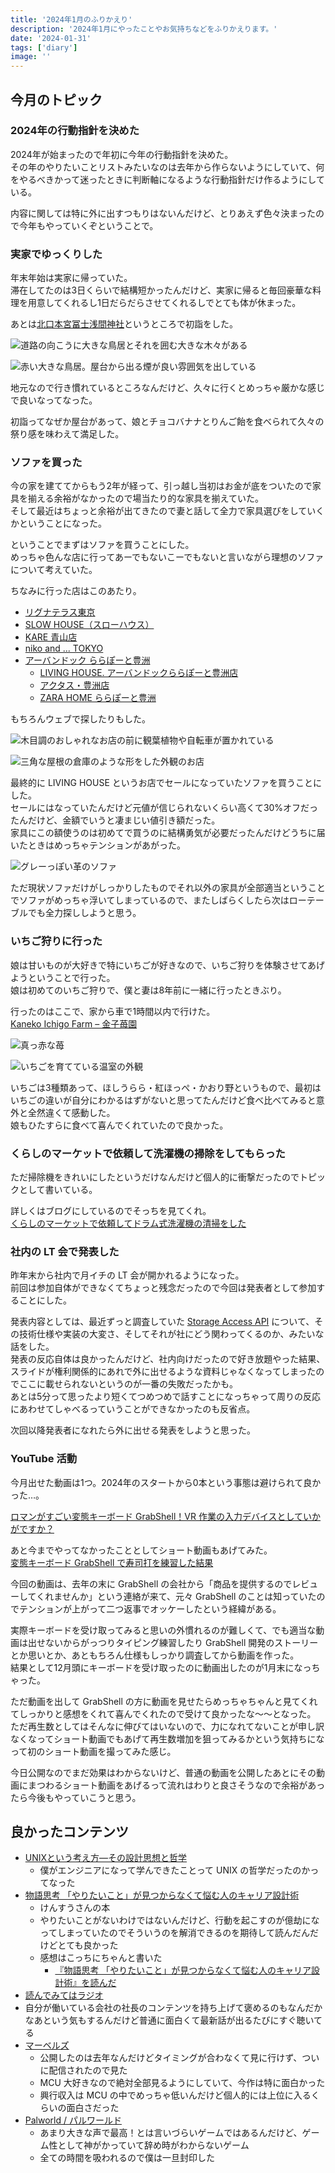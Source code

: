 ```yaml
---
title: '2024年1月のふりかえり'
description: '2024年1月にやったことやお気持ちなどをふりかえります。'
date: '2024-01-31'
tags: ['diary']
image: ''
---
```


## 今月のトピック

### 2024年の行動指針を決めた

2024年が始まったので年初に今年の行動指針を決めた。  
その年のやりたいことリストみたいなのは去年から作らないようにしていて、何をやるべきかって迷ったときに判断軸になるような行動指針だけ作るようにしている。

内容に関しては特に外に出すつもりはないんだけど、とりあえず色々決まったので今年もやっていくぞということで。

### 実家でゆっくりした

年末年始は実家に帰っていた。  
滞在してたのは3日くらいで結構短かったんだけど、実家に帰ると毎回豪華な料理を用意してくれるし1日だらだらさせてくれるしでとても体が休まった。

あとは[北口本宮冨士浅間神社](https://www.sengenjinja.jp/)というところで初詣をした。

![道路の向こうに大きな鳥居とそれを囲む大きな木々がある](./01.jpg "木がでかい")

![赤い大きな鳥居。屋台から出る煙が良い雰囲気を出している](./02.jpg "めっちゃ雰囲気がある")

地元なので行き慣れているところなんだけど、久々に行くとめっちゃ厳かな感じで良いなってなった。

初詣ってなぜか屋台があって、娘とチョコバナナとりんご飴を食べられて久々の祭り感を味わえて満足した。

### ソファを買った

今の家を建ててからもう2年が経って、引っ越し当初はお金が底をついたので家具を揃える余裕がなかったので場当たり的な家具を揃えていた。  
そして最近はちょっと余裕が出てきたので妻と話して全力で家具選びをしていくかということになった。

ということでまずはソファを買うことにした。  
めっちゃ色んな店に行ってあーでもないこーでもないと言いながら理想のソファについて考えていた。

ちなみに行った店はこのあたり。

- [リグナテラス東京](https://rigna.co.jp/category/rigna)
- [SLOW HOUSE（スローハウス）](https://www.slow-house.com/)
- [KARE 青山店](https://www.livinghouse.co.jp/branch/kare-aoyama/)
- [niko and ... TOKYO](https://www.nikoand.jp/tokyo/)
- [アーバンドック ららぽーと豊洲](https://mitsui-shopping-park.com/lalaport/toyosu/)
  - [LIVING HOUSE. アーバンドックららぽーと豊洲店](https://www.livinghouse.co.jp/branch/toyosu/)
  - [アクタス・豊洲店](https://www.actus-interior.com/shop/toyosu/)
  - [ZARA HOME ららぽーと豊洲](https://zarahomeshop.biz/japan/toyosu.html)

もちろんウェブで探したりもした。

![木目調のおしゃれなお店の前に観葉植物や自転車が置かれている](./03.jpg "リグナテラス東京。このお店が一番気にっている")

![三角な屋根の倉庫のような形をした外観のお店](./04.jpg "SLOW HOUSE。天王洲アイルにあるんだけど町並みが良かった")

最終的に LIVING HOUSE というお店でセールになっていたソファを買うことにした。  
セールにはなっていたんだけど元値が信じられないくらい高くて30%オフだったんだけど、金額でいうと凄まじい値引き額だった。  
家具にこの額使うのは初めてで買うのに結構勇気が必要だったんだけどうちに届いたときはめっちゃテンションがあがった。

![グレーっぽい革のソファ](./05.jpg "水牛革のヴィンテージ感が気に入っている")

ただ現状ソファだけがしっかりしたものでそれ以外の家具が全部適当ということでソファがめっちゃ浮いてしまっているので、またしばらくしたら次はローテーブルでも全力探ししようと思う。

### いちご狩りに行った

娘は甘いものが大好きで特にいちごが好きなので、いちご狩りを体験させてあげようということで行った。  
娘は初めてのいちご狩りで、僕と妻は8年前に一緒に行ったときぶり。

行ったのはここで、家から車で1時間以内で行けた。  
[Kaneko Ichigo Farm – 金子苺園](https://kaneko-strawberry-farm.myshopify.com/)

![真っ赤な苺](./06.jpg "いちごかわいい")

![いちごを育てている温室の外観](./07.jpg "金子苺園めっちゃ良いところでした")

いちごは3種類あって、ほしうらら・紅ほっぺ・かおり野というもので、最初はいちごの違いが自分にわかるはずがないと思ってたんだけど食べ比べてみると意外と全然違くて感動した。  
娘もひたすらに食べて喜んでくれていたので良かった。

### くらしのマーケットで依頼して洗濯機の掃除をしてもらった

ただ掃除機をきれいにしたというだけなんだけど個人的に衝撃だったのでトピックとして書いている。

詳しくはブログにしているのでそっちを見てくれ。  
[くらしのマーケットで依頼してドラム式洗濯機の清掃をした](https://blog.nabeliwo.com/2024/01/clean-washing-machine/)

### 社内の LT 会で発表した

昨年末から社内で月イチの LT 会が開かれるようになった。  
前回は参加自体ができなくてちょっと残念だったので今回は発表者として参加することにした。

発表内容としては、最近ずっと調査していた [Storage Access API](https://developer.mozilla.org/ja/docs/Web/API/Storage_Access_API) について、その技術仕様や実装の大変さ、そしてそれが社にどう関わってくるのか、みたいな話をした。  
発表の反応自体は良かったんだけど、社内向けだったので好き放題やった結果、スライドが権利関係的にあれで外に出せるような資料じゃなくなってしまったのでここに載せられないというのが一番の失敗だったかも。  
あとは5分って思ったより短くてつめつめで話すことになっちゃって周りの反応にあわせてしゃべるっていうことができなかったのも反省点。

次回以降発表者になれたら外に出せる発表をしようと思った。

### YouTube 活動

今月出せた動画は1つ。2024年のスタートから0本という事態は避けられて良かった…。

 [ロマンがすごい変態キーボード GrabShell！VR 作業の入力デバイスとしていかがですか？](https://www.youtube.com/watch?v=3Lks_G_DniU)

あと今までやってなかったこととしてショート動画もあげてみた。  
[変態キーボード GrabShell で寿司打を練習した結果](https://www.youtube.com/shorts/5BsxyUfzBjg)

今回の動画は、去年の末に GrabShell の会社から「商品を提供するのでレビューしてくれませんか」という連絡が来て、元々 GrabShell のことは知っていたのでテンションが上がって二つ返事でオッケーしたという経緯がある。

実際キーボードを受け取ってみると思いの外慣れるのが難しくて、でも適当な動画は出せないからがっつりタイピング練習したり GrabShell 開発のストーリーとか思いとか、あともちろん仕様もしっかり調査してから動画を作った。  
結果として12月頭にキーボードを受け取ったのに動画出したのが1月末になっちゃった。

ただ動画を出して GrabShell の方に動画を見せたらめっちゃちゃんと見てくれてしっかりと感想をくれて喜んでくれたので受けて良かったな〜〜となった。  
ただ再生数としてはそんなに伸びてはいないので、力になれてないことが申し訳なくなってショート動画でもあげて再生数増加を狙ってみるかという気持ちになって初のショート動画を撮ってみた感じ。

今日公開なのでまだ効果はわからないけど、普通の動画を公開したあとにその動画にまつわるショート動画をあげるって流れはわりと良さそうなので余裕があったら今後もやっていこうと思う。

## 良かったコンテンツ

- [UNIXという考え方―その設計思想と哲学](https://amzn.to/427TLyQ)
  - 僕がエンジニアになって学んできたことって UNIX の哲学だったのかってなった
- [物語思考 「やりたいこと」が見つからなくて悩む人のキャリア設計術](https://amzn.to/3RVKgxV)
  - けんすうさんの本
  - やりたいことがないわけではないんだけど、行動を起こすのが億劫になってしまっていたのでそういうのを解消できるのを期待して読んだんだけどとても良かった
  - 感想はこっちにちゃんと書いた
    - [『物語思考 「やりたいこと」が見つからなくて悩む人のキャリア設計術』を読んだ](https://blog.nabeliwo.com/2024/01/read-story-thinking/)
-  [読んでみてはラジオ](https://open.spotify.com/show/0Vv5Gs0DVYZsvAb4w4CthT?si=d38cefe97ec94369)
  - 自分が働いている会社の社長のコンテンツを持ち上げて褒めるのもなんだかなあという気もするんだけど普通に面白くて最新話が出るたびにすぐ聴いてる
- [マーベルズ](https://marvel.disney.co.jp/movie/marvels)
  - 公開したのは去年なんだけどタイミングが合わなくて見に行けず、ついに配信されたので見た
  - MCU 大好きなので絶対全部見るようにしていて、今作は特に面白かった
  - 興行収入は MCU の中でめっちゃ低いんだけど個人的には上位に入るくらいの面白さだった
- [Palworld / パルワールド](https://store.steampowered.com/app/1623730/Palworld/?l=japanese)
  - あまり大きな声で最高！とは言いづらいゲームではあるんだけど、ゲーム性として神がかっていて辞め時がわからないゲーム
  - 全ての時間を吸われるので僕は一旦封印した
